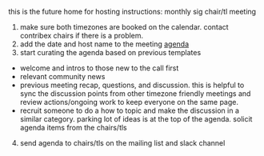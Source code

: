 this is the future home for hosting instructions: monthly sig chair/tl meeting  

1. make sure both timezones are booked on the calendar. contact contribex chairs
if there is a problem.
2. add the date and host name to the meeting [agenda]  
3. start curating the agenda based on previous templates  
  -  welcome and intros to those new to the call first   
  -  relevant community news  
  -  previous meeting recap, questions, and discussion. this is helpful to sync the
discussion points from other timezone friendly meetings and review actions/ongoing
work to keep everyone on the same page.  
- recruit someone to do a how to topic and make the discussion in a similar
category. parking lot of ideas is at the top of the agenda. solicit agenda items
from the chairs/tls
4. send agenda to chairs/tls on the mailing list and slack channel


[agenda]: https://docs.google.com/document/d/1Jio9rEtYxlBbntF8mRGmj6Q1JAdzZ9fTDo3ru1HK_LI/edit
